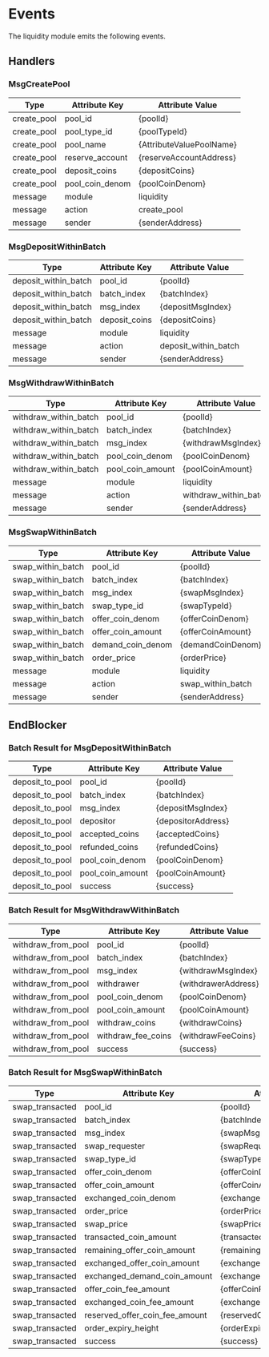 <!-- order: 7 -->

 # Events

The liquidity module emits the following events.

## Handlers

### MsgCreatePool

Type        | Attribute Key   | Attribute Value
----------- | --------------- | ------------------------
create_pool | pool_id         | {poolId}
create_pool | pool_type_id    | {poolTypeId}
create_pool | pool_name       | {AttributeValuePoolName}
create_pool | reserve_account | {reserveAccountAddress}
create_pool | deposit_coins   | {depositCoins}
create_pool | pool_coin_denom | {poolCoinDenom}
message     | module          | liquidity
message     | action          | create_pool
message     | sender          | {senderAddress}

### MsgDepositWithinBatch

Type                 | Attribute Key | Attribute Value
-------------------- | ------------- | --------------------
deposit_within_batch | pool_id       | {poolId}
deposit_within_batch | batch_index   | {batchIndex}
deposit_within_batch | msg_index     | {depositMsgIndex}
deposit_within_batch | deposit_coins | {depositCoins}
message              | module        | liquidity
message              | action        | deposit_within_batch
message              | sender        | {senderAddress}

### MsgWithdrawWithinBatch

Type                  | Attribute Key    | Attribute Value
--------------------- | ---------------- | ---------------------
withdraw_within_batch | pool_id          | {poolId}
withdraw_within_batch | batch_index      | {batchIndex}
withdraw_within_batch | msg_index        | {withdrawMsgIndex}
withdraw_within_batch | pool_coin_denom  | {poolCoinDenom}
withdraw_within_batch | pool_coin_amount | {poolCoinAmount}
message               | module           | liquidity
message               | action           | withdraw_within_batch
message               | sender           | {senderAddress}

### MsgSwapWithinBatch

Type              | Attribute Key     | Attribute Value
----------------- | ----------------- | -----------------
swap_within_batch | pool_id           | {poolId}
swap_within_batch | batch_index       | {batchIndex}
swap_within_batch | msg_index         | {swapMsgIndex}
swap_within_batch | swap_type_id      | {swapTypeId}
swap_within_batch | offer_coin_denom  | {offerCoinDenom}
swap_within_batch | offer_coin_amount | {offerCoinAmount}
swap_within_batch | demand_coin_denom | {demandCoinDenom}
swap_within_batch | order_price       | {orderPrice}
message           | module            | liquidity
message           | action            | swap_within_batch
message           | sender            | {senderAddress}

## EndBlocker

### Batch Result for MsgDepositWithinBatch

Type            | Attribute Key    | Attribute Value
--------------- | ---------------- | ------------------
deposit_to_pool | pool_id          | {poolId}
deposit_to_pool | batch_index      | {batchIndex}
deposit_to_pool | msg_index        | {depositMsgIndex}
deposit_to_pool | depositor        | {depositorAddress}
deposit_to_pool | accepted_coins   | {acceptedCoins}
deposit_to_pool | refunded_coins   | {refundedCoins}
deposit_to_pool | pool_coin_denom  | {poolCoinDenom}
deposit_to_pool | pool_coin_amount | {poolCoinAmount}
deposit_to_pool | success          | {success}

### Batch Result for MsgWithdrawWithinBatch

| Type               | Attribute Key      | Attribute Value     |
| ------------------ | ------------------ | ------------------- |
| withdraw_from_pool | pool_id            | {poolId}            |
| withdraw_from_pool | batch_index        | {batchIndex}        |
| withdraw_from_pool | msg_index          | {withdrawMsgIndex}  |
| withdraw_from_pool | withdrawer         | {withdrawerAddress} |
| withdraw_from_pool | pool_coin_denom    | {poolCoinDenom}     |
| withdraw_from_pool | pool_coin_amount   | {poolCoinAmount}    |
| withdraw_from_pool | withdraw_coins     | {withdrawCoins}     |
| withdraw_from_pool | withdraw_fee_coins | {withdrawFeeCoins}  |
| withdraw_from_pool | success            | {success}           |

### Batch Result for MsgSwapWithinBatch

Type            | Attribute Key                  | Attribute Value
--------------- | ------------------------------ | ----------------------------
swap_transacted | pool_id                        | {poolId}
swap_transacted | batch_index                    | {batchIndex}
swap_transacted | msg_index                      | {swapMsgIndex}
swap_transacted | swap_requester                 | {swapRequesterAddress}
swap_transacted | swap_type_id                   | {swapTypeId}
swap_transacted | offer_coin_denom               | {offerCoinDenom}
swap_transacted | offer_coin_amount              | {offerCoinAmount}
swap_transacted | exchanged_coin_denom           | {exchangedCoinDenom}
swap_transacted | order_price                    | {orderPrice}
swap_transacted | swap_price                     | {swapPrice}
swap_transacted | transacted_coin_amount         | {transactedCoinAmount}
swap_transacted | remaining_offer_coin_amount    | {remainingOfferCoinAmount}
swap_transacted | exchanged_offer_coin_amount    | {exchangedOfferCoinAmount}
swap_transacted | exchanged_demand_coin_amount   | {exchangedDemandCoinAmount}
swap_transacted | offer_coin_fee_amount          | {offerCoinFeeAmount}
swap_transacted | exchanged_coin_fee_amount      | {exchangedCoinFeeAmount}
swap_transacted | reserved_offer_coin_fee_amount | {reservedOfferCoinFeeAmount}
swap_transacted | order_expiry_height            | {orderExpiryHeight}
swap_transacted | success                        | {success}

<!-- remove for v1 ### Cancel Result for MsgSwapWithinBatch on Batch The spec, msg for cancellation of the swap order will be added from v2 | Type | Attribute Key | Attribute Value | | ----------- | ------------------------------ | ---------------------------- | | swap_cancel | pool_id | {poolId} | | swap_cancel | batch_index | {batchIndex} | | swap_cancel | msg_index | {swapMsgIndex} | | swap_cancel | swap_requester | {swapRequesterAddress} | | swap_cancel | swap_type_id | {swapTypeId} | | swap_cancel | offer_coin_denom | {offerCoinDenom} | | swap_cancel | offer_coin_amount | {offerCoinAmount} | | swap_cancel | offer_coin_fee_amount | {offerCoinFeeAmount} | | swap_cancel | reserved_offer_coin_fee_amount | {reservedOfferCoinFeeAmount} | | swap_cancel | order_price | {orderPrice} | | swap_cancel | swap_price | {swapPrice} | | swap_cancel | cancelled_coin_amount | {cancelledOfferCoinAmount} | | swap_cancel | remaining_offer_coin_amount | {remainingOfferCoinAmount} | | swap_cancel | order_expiry_height | {orderExpiryHeight} | | swap_cancel | success | {success} | -->
